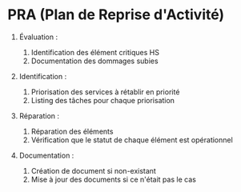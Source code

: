 # PRA (Plan de Reprise d'Activité)

1. Évaluation :
	1. Identification des élément critiques HS
	2. Documentation des dommages subies

2. Identification :
	1. Priorisation des services à rétablir en priorité
	2. Listing des tâches pour chaque priorisation

3. Réparation :
	1. Réparation des éléments
	2. Vérification que le statut de chaque élément est opérationnel
    
4. Documentation :
	1. Création de document si non-existant
	2. Mise à jour des documents si ce n'était pas le cas
